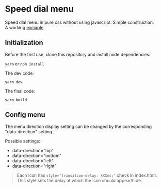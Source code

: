 # Speed dial menu
Speed dial menu in pure css without using javascript. Simple construction.
A working [exmaple](https://tomik23.github.io/speed-dial/index.html)

## Initialization
Before the first use, clone this repository and install node dependencies:

```yarn``` or ```npm install```

The dev code:

```yarn dev```

The final code:

```yarn build```

## Config menu
The menu direction display setting can be changed by the corresponding "data-direction" setting.

Possible settings:
- data-direction="top"
- data-direction="bottom"
- data-direction="left"
- data-direction="right"

> Each icon has ```style="transition-delay: XXXms;"``` check in index.html.
This style sets the delay at which the icon should appear/hide.